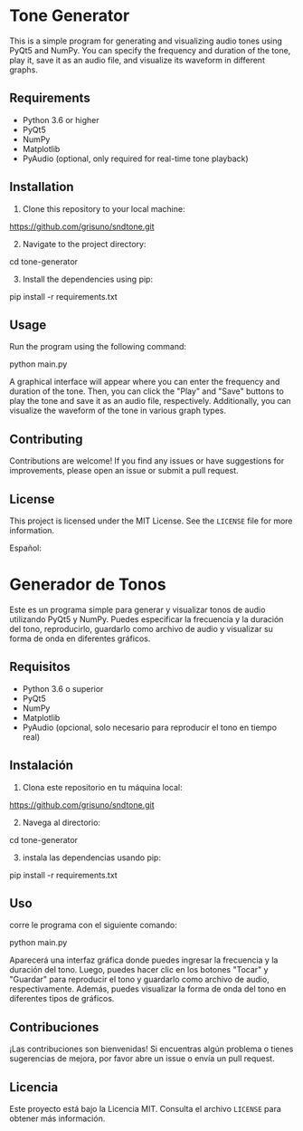 # Tone Generator

This is a simple program for generating and visualizing audio tones using PyQt5 and NumPy. You can specify the frequency and duration of the tone, play it, save it as an audio file, and visualize its waveform in different graphs.

## Requirements

- Python 3.6 or higher
- PyQt5
- NumPy
- Matplotlib
- PyAudio (optional, only required for real-time tone playback)

## Installation

1. Clone this repository to your local machine:

https://github.com/grisuno/sndtone.git


2. Navigate to the project directory:

cd tone-generator


3. Install the dependencies using pip:

pip install -r requirements.txt


## Usage

Run the program using the following command:


python main.py


A graphical interface will appear where you can enter the frequency and duration of the tone. Then, you can click the "Play" and "Save" buttons to play the tone and save it as an audio file, respectively. Additionally, you can visualize the waveform of the tone in various graph types.

## Contributing

Contributions are welcome! If you find any issues or have suggestions for improvements, please open an issue or submit a pull request.

## License

This project is licensed under the MIT License. See the `LICENSE` file for more information.


Español:

# Generador de Tonos

Este es un programa simple para generar y visualizar tonos de audio utilizando PyQt5 y NumPy. Puedes especificar la frecuencia y la duración del tono, reproducirlo, guardarlo como archivo de audio y visualizar su forma de onda en diferentes gráficos.

## Requisitos

- Python 3.6 o superior
- PyQt5
- NumPy
- Matplotlib
- PyAudio (opcional, solo necesario para reproducir el tono en tiempo real)

## Instalación

1. Clona este repositorio en tu máquina local:

https://github.com/grisuno/sndtone.git


2. Navega al directorio:

cd tone-generator


3. instala las dependencias usando pip:

pip install -r requirements.txt


## Uso

corre le programa con el siguiente comando:


python main.py


Aparecerá una interfaz gráfica donde puedes ingresar la frecuencia y la duración del tono. Luego, puedes hacer clic en los botones "Tocar" y "Guardar" para reproducir el tono y guardarlo como archivo de audio, respectivamente. Además, puedes visualizar la forma de onda del tono en diferentes tipos de gráficos.

## Contribuciones

¡Las contribuciones son bienvenidas! Si encuentras algún problema o tienes sugerencias de mejora, por favor abre un issue o envía un pull request.

## Licencia

Este proyecto está bajo la Licencia MIT. Consulta el archivo `LICENSE` para obtener más información.
